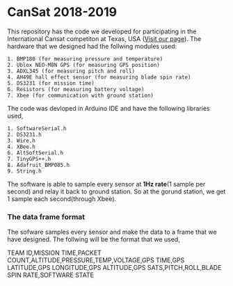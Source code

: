 # CanSat 2018-2019

This repository has the code we developed for participating in the International Cansat competiton at Texas, USA ([Visit our page](https://sites.google.com/view/launchpadsjce/home)). 
The hardware that we designed had the follwing modules used:

    1. BMP180 (for measuring pressure and temperature)
    2. Ublox NEO-M8N GPS (for measuring GPS position)
    3. ADXL345 (for measuring pitch and roll)
    4. AH49E hall effect sensor (for measuring blade spin rate)
    5. DS3231 (for mission time)
    6. Resistors (for measuring battery voltage)
    7. Xbee (for communication with ground station)
    
The code was devloped in Arduino IDE and have the following libraries used,

    1. SoftwareSerial.h
    2. DS3231.h
    3. Wire.h
    4. XBee.h
    6. AltSoftSerial.h
    7. TinyGPS++.h
    8. Adafruit_BMP085.h
    9. String.h
    
The software is able to sample every sensor at **1Hz rate**(1 sample per second) and relay it back to ground station. So at the gorund station,
we get 1 sample each second(through Xbee). 

### The data frame format
The sofware samples every sensor and make the data to a frame that we have designed. The follwing will be the format that we used,

TEAM ID,MISSION TIME,PACKET COUNT,ALTITUDE,PRESSURE,TEMP,VOLTAGE,GPS TIME,GPS LATITUDE,GPS LONGITUDE,GPS ALTITUDE,GPS SATS,PITCH,ROLL,BLADE SPIN RATE,SOFTWARE STATE
